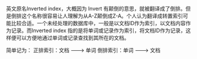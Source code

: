 英文原名Inverted index，大概因为 Invert 有颠倒的意思，就被翻译成了倒排。但是倒排这个名称很容易让人理解为从A-Z颠倒成Z-A。个人认为翻译成转置索引可能比较合适。一个未经处理的数据库中，一般是以文档ID作为索引，以文档内容作为记录。而Inverted index 指的是将单词或记录作为索引，将文档ID作为记录，这样便可以方便地通过单词或记录查找到其所在的文档。



简单记为：
正排索引：文档 ---> 单词
倒排索引：单词 ---> 文档

